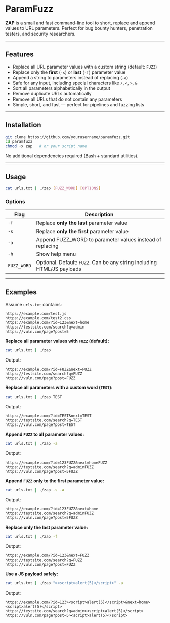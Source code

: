 
# ParamFuzz

**ZAP**  is a small and fast command-line tool to short, replace and  append values to URL parameters. Perfect for bug bounty hunters, penetration testers, and security researchers.  

---

## Features

- Replace all URL parameter values with a custom string (default: `FUZZ`)  
- Replace only the **first** (`-s`) or **last** (`-f`) parameter value  
- Append a string to parameters instead of replacing (`-a`)  
- Safe for any input, including special characters like `/`, `<`, `>`, `&`  
- Sort all parameters alphabetically in the output  
- Remove duplicate URLs automatically  
- Remove all URLs that do not contain any parameters  
- Simple, short, and fast — perfect for pipelines and fuzzing lists  


---

## Installation

```bash
git clone https://github.com/yourusername/paramfuzz.git
cd paramfuzz
chmod +x zap   # or your script name
````

No additional dependencies required (Bash + standard utilities).

---

## Usage

```bash
cat urls.txt | ./zap [FUZZ_WORD] [OPTIONS]
```

### Options

| Flag        | Description                                                             |
| ----------- | ----------------------------------------------------------------------- |
| `-f`        | Replace **only the last** parameter value                               |
| `-s`        | Replace **only the first** parameter value                              |
| `-a`        | Append FUZZ\_WORD to parameter values instead of replacing              |
| `-h`        | Show help menu                                                          |
| `FUZZ_WORD` | Optional. Default: `FUZZ`. Can be any string including HTML/JS payloads |

---

## Examples

Assume `urls.txt` contains:

```
https://example.com/test.js
https://example.com/test2.css
https://example.com/?id=123&next=home
https://testsite.com/search?q=admin
https://vuln.com/page?post=5
```

**Replace all parameter values with `FUZZ` (default):**

```bash
cat urls.txt | ./zap
```

Output:

```
https://example.com/?id=FUZZ&next=FUZZ
https://testsite.com/search?q=FUZZ
https://vuln.com/page?post=FUZZ
```

**Replace all parameters with a custom word (`TEST`):**

```bash
cat urls.txt | ./zap TEST
```

Output:

```
https://example.com/?id=TEST&next=TEST
https://testsite.com/search?q=TEST
https://vuln.com/page?post=TEST
```

**Append `FUZZ` to all parameter values:**

```bash
cat urls.txt | ./zap -a
```

Output:

```
https://example.com/?id=123FUZZ&next=homeFUZZ
https://testsite.com/search?q=adminFUZZ
https://vuln.com/page?post=5FUZZ
```

**Append `FUZZ` only to the first parameter value:**

```bash
cat urls.txt | ./zap -s -a
```

Output:

```
https://example.com/?id=123FUZZ&next=home
https://testsite.com/search?q=adminFUZZ
https://vuln.com/page?post=5FUZZ
```

**Replace only the last parameter value:**

```bash
cat urls.txt | ./zap -f
```

Output:

```
https://example.com/?id=123&next=FUZZ
https://testsite.com/search?q=FUZZ
https://vuln.com/page?post=FUZZ
```

**Use a JS payload safely:**

```bash
cat urls.txt | ./zap "><script>alert(5)</script>" -a
```

Output:

```
https://example.com/?id=123><script>alert(5)</script>&next=home><script>alert(5)</script>
https://testsite.com/search?q=admin><script>alert(5)</script>
https://vuln.com/page?post=5><script>alert(5)</script>
```


